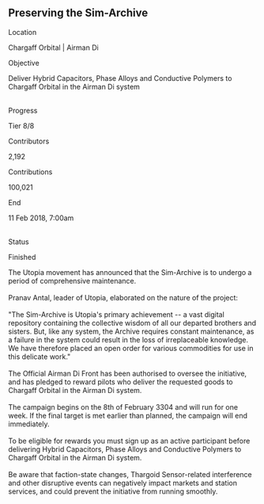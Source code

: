 ## Preserving the Sim-Archive

Location

Chargaff Orbital \| Airman Di

Objective

Deliver Hybrid Capacitors, Phase Alloys and Conductive Polymers to
Chargaff Orbital in the Airman Di system

\
Progress

Tier 8/8

Contributors

2,192

Contributions

100,021

End

11 Feb 2018, 7:00am

\
Status

Finished

The Utopia movement has announced that the Sim-Archive is to undergo a
period of comprehensive maintenance.\
\
Pranav Antal, leader of Utopia, elaborated on the nature of the
project:\
\
\"The Sim-Archive is Utopia\'s primary achievement -- a vast digital
repository containing the collective wisdom of all our departed brothers
and sisters. But, like any system, the Archive requires constant
maintenance, as a failure in the system could result in the loss of
irreplaceable knowledge. We have therefore placed an open order for
various commodities for use in this delicate work.\"\
\
The Official Airman Di Front has been authorised to oversee the
initiative, and has pledged to reward pilots who deliver the requested
goods to Chargaff Orbital in the Airman Di system.\
\
The campaign begins on the 8th of February 3304 and will run for one
week. If the final target is met earlier than planned, the campaign will
end immediately.\
\
To be eligible for rewards you must sign up as an active participant
before delivering Hybrid Capacitors, Phase Alloys and Conductive
Polymers to Chargaff Orbital in the Airman Di system.\
\
Be aware that faction-state changes, Thargoid Sensor-related
interference and other disruptive events can negatively impact markets
and station services, and could prevent the initiative from running
smoothly.
